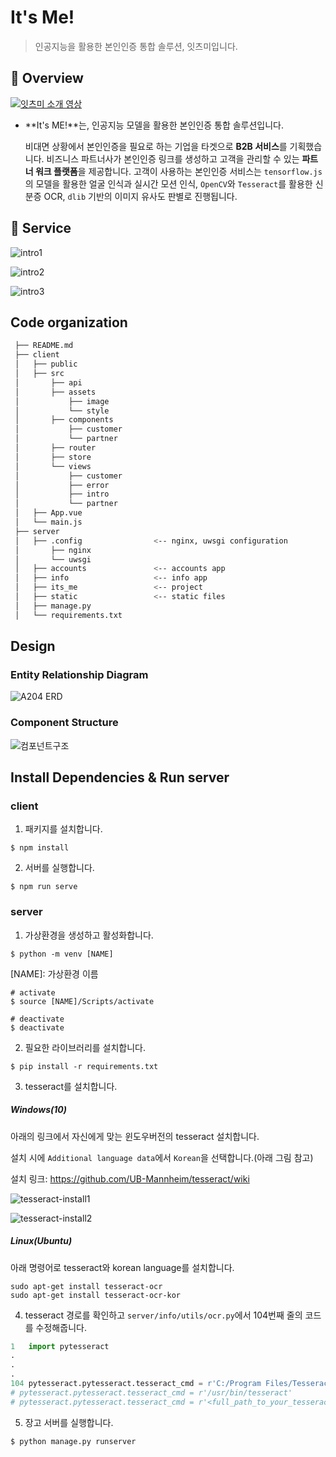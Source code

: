 # It's Me!

> 인공지능을 활용한 본인인증 통합 솔루션, 잇츠미입니다.



## 🌟 Overview

[![잇츠미 소개 영상](./README.assets/thumbnail.jpeg)](https://www.youtube.com/watch?v=UK6KyklmZb4)


- **It's ME!**는, 인공지능 모델을 활용한 본인인증 통합 솔루션입니다. 

  비대면 상황에서 본인인증을 필요로 하는 기업을 타겟으로 **B2B 서비스**를 기획했습니다. 비즈니스 파트너사가 본인인증 링크를 생성하고 고객을 관리할 수 있는 **파트너 워크 플랫폼**을 제공합니다. 고객이 사용하는 본인인증 서비스는 `tensorflow.js`의 모델을 활용한 얼굴 인식과 실시간 모션 인식, `OpenCV`와 `Tesseract`를 활용한 신분증 OCR, `dlib` 기반의 이미지 유사도 판별로 진행됩니다.



## 🚀 Service

![intro1](./README.assets/intro1.jpeg)

![intro2](./README.assets/intro2.jpg)

![intro3](./README.assets/intro3.jpg)



## Code organization

```bash
 ├── README.md
 ├── client
 │   ├── public
 │   ├── src
 │    	 ├── api
 │       ├── assets
 │           ├── image
 │           └── style
 │       ├── components
 │           ├── customer
 │           └── partner
 │       ├── router
 │       ├── store
 │       └── views
 │           ├── customer
 │           ├── error
 │           ├── intro
 │           └── partner
 │   ├── App.vue
 │   └── main.js
 ├── server
 │   ├── .config				<-- nginx, uwsgi configuration
 │       ├── nginx
 │       └── uwsgi
 │   ├── accounts				<-- accounts app
 │   ├── info					<-- info app
 │   ├── its_me					<-- project
 │   ├── static					<-- static files
 │   ├── manage.py
 │   └── requirements.txt
```



## Design

### Entity Relationship Diagram

![A204 ERD](./README.assets/A204ERD.png)

### Component Structure

![컴포넌트구조](./README.assets/컴포넌트구조.jpg)



## Install Dependencies & Run server

### client

1. 패키지를 설치합니다.

```
$ npm install
```



2. 서버를 실행합니다.

```
$ npm run serve
```



### server

1. 가상환경을 생성하고 활성화합니다.

```
$ python -m venv [NAME]
```

\[NAME]: 가상환경 이름

```
# activate
$ source [NAME]/Scripts/activate
```

```
# deactivate
$ deactivate
```



2. 필요한 라이브러리를 설치합니다.

```
$ pip install -r requirements.txt
```



3. tesseract를 설치합니다.

##### Windows(10)

아래의 링크에서 자신에게 맞는 윈도우버전의 tesseract 설치합니다.

설치 시에 `Additional language data`에서 `Korean`을 선택합니다.(아래 그림 참고)

설치 링크: https://github.com/UB-Mannheim/tesseract/wiki

![tesseract-install1](README.assets/tesseract-install1.png)

![tesseract-install2](README.assets/tesseract-install2.png)



##### Linux(Ubuntu)

아래 명령어로 tesseract와 korean language를 설치합니다.

```
sudo apt-get install tesseract-ocr
sudo apt-get install tesseract-ocr-kor
```



4. tesseract 경로를 확인하고 `server/info/utils/ocr.py`에서 104번째 줄의 코드를 수정해줍니다.

```python
1   import pytesseract
.
.
.
104 pytesseract.pytesseract.tesseract_cmd = r'C:/Program Files/Tesseract-OCR/tesseract.exe'		# Windows10 기본 설치 경로
# pytesseract.pytesseract.tesseract_cmd = r'/usr/bin/tesseract'									# Ubuntu 기본 설치 경로
# pytesseract.pytesseract.tesseract_cmd = r'<full_path_to_your_tesseract_executable>'
```



5. 장고 서버를 실행합니다.

```
$ python manage.py runserver
```





